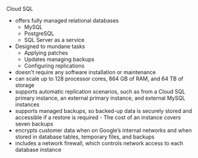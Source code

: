 Cloud SQL
- offers fully managed relational databases
	- MySQL
	- PostgreSQL
	- SQL Server as a service
- Designed to mundane tasks
	- Applying patches
	- Updates managing backups
	- Configuring replications
- doesn't require any software installation or maintenance
- can scale up to 128 processor cores, 864 GB of RAM, and 64 TB of storage
- supports automatic replication scenarios, such as from a Cloud SQL primary instance, an external primary instance, and external MySQL instances
- supports managed backups, so backed-up data is securely stored and accessible if a restore is required - The cost of an instance covers seven backups
- encrypts customer data when on Google’s internal networks and when stored in database tables, temporary files, and backups
- includes a network firewall, which controls network access to each database instance